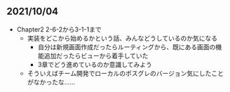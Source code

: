 ## 2021/10/04
- Chapter2 2-6-2から3-1-1まで
    - 実装をどこから始めるかという話、みんなどうしているのか気になる
        - 自分は新規画面作成だったらルーティングから、既にある画面の機能追加だったらビューから着手していた
        - 3章でどう進めているのか意識してみよう
    - そういえばチーム開発でローカルのポスグレのバージョン気にしたことがなかったな……
